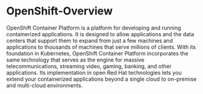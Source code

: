 # OpenShift-Overview
OpenShift Container Platform is a platform for developing and running containerized applications. It is designed to allow applications and the data centers that support them to expand from just a few machines and applications to thousands of machines that serve millions of clients.  With its foundation in Kubernetes, OpenShift Container Platform incorporates the same technology that serves as the engine for massive telecommunications, streaming video, gaming, banking, and other applications. Its implementation in open Red Hat technologies lets you extend your containerized applications beyond a single cloud to on-premise and multi-cloud environments.
